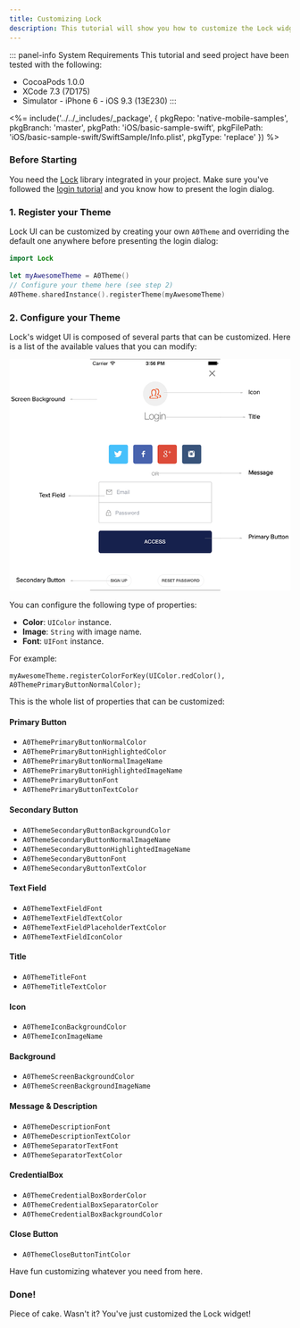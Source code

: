```yaml
---
title: Customizing Lock
description: This tutorial will show you how to customize the Lock widget UI.
---
```


::: panel-info System Requirements
This tutorial and seed project have been tested with the following:

* CocoaPods 1.0.0
* XCode 7.3 (7D175)
* Simulator - iPhone 6 - iOS 9.3 (13E230)
  :::

<%= include('../../_includes/_package', {
  pkgRepo: 'native-mobile-samples',
  pkgBranch: 'master',
  pkgPath: 'iOS/basic-sample-swift',
  pkgFilePath: 'iOS/basic-sample-swift/SwiftSample/Info.plist',
  pkgType: 'replace'
}) %>

### Before Starting

You need the [Lock](https://github.com/auth0/Lock.iOS-OSX) library integrated in your project. Make sure you've followed the [login tutorial](01-login.md) and you know how to present the login dialog.

### 1. Register your Theme

Lock UI can be customized by creating your own `A0Theme` and overriding the default one anywhere before presenting the login dialog:

```swift
import Lock
```

```swift
let myAwesomeTheme = A0Theme()
// Configure your theme here (see step 2)
A0Theme.sharedInstance().registerTheme(myAwesomeTheme)
```

### 2. Configure your Theme

Lock's widget UI is composed of several parts that can be customized. Here is a list of the available values that you can modify:

![Lock.png](/media/articles/libraries/lock-ios/customization/Lock-UI-Parts.png)

You can configure the following type of properties:

- **Color**: `UIColor` instance.
- **Image**: `String` with image name.
- **Font**: `UIFont` instance.

For example:

```
myAwesomeTheme.registerColorForKey(UIColor.redColor(), A0ThemePrimaryButtonNormalColor);
```

This is the whole list of properties that can be customized:

#### Primary Button

- `A0ThemePrimaryButtonNormalColor`
- `A0ThemePrimaryButtonHighlightedColor`
- `A0ThemePrimaryButtonNormalImageName`
- `A0ThemePrimaryButtonHighlightedImageName`
- `A0ThemePrimaryButtonFont`
- `A0ThemePrimaryButtonTextColor`

#### Secondary Button

- `A0ThemeSecondaryButtonBackgroundColor`
- `A0ThemeSecondaryButtonNormalImageName`
- `A0ThemeSecondaryButtonHighlightedImageName`
- `A0ThemeSecondaryButtonFont`
- `A0ThemeSecondaryButtonTextColor`

#### Text Field

- `A0ThemeTextFieldFont`
- `A0ThemeTextFieldTextColor`
- `A0ThemeTextFieldPlaceholderTextColor`
- `A0ThemeTextFieldIconColor`

#### Title

- `A0ThemeTitleFont`
- `A0ThemeTitleTextColor`

#### Icon

- `A0ThemeIconBackgroundColor`
- `A0ThemeIconImageName`

#### Background

- `A0ThemeScreenBackgroundColor`
- `A0ThemeScreenBackgroundImageName`

#### Message & Description

- `A0ThemeDescriptionFont`
- `A0ThemeDescriptionTextColor`
- `A0ThemeSeparatorTextFont`
- `A0ThemeSeparatorTextColor`

#### CredentialBox

- `A0ThemeCredentialBoxBorderColor`
- `A0ThemeCredentialBoxSeparatorColor`
- `A0ThemeCredentialBoxBackgroundColor`

#### Close Button

- `A0ThemeCloseButtonTintColor`

Have fun customizing whatever you need from here.

### Done!

Piece of cake. Wasn't it? You've just customized the Lock widget!
